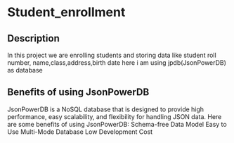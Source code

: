 # Student_enrollment

## Description
In this project we are enrolling students and storing data like student roll number, name,class,address,birth date here i am using jpdb(JsonPowerDB) as database

## Benefits of using JsonPowerDB
JsonPowerDB is a NoSQL database that is designed to provide high performance, easy scalability, and flexibility for handling JSON data. Here are some benefits of using JsonPowerDB:
Schema-free Data Model
Easy to Use
Multi-Mode Database
Low Development Cost

